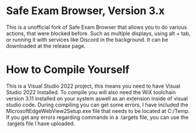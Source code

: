 # Safe Exam Browser, Version 3.x

This is a unofficial fork of Safe Exam Browser that allows you to do various actions, that were blocked before. Such as multiple displays, using alt + tab, or running it with services like Discord in the background.
It can be downloaded at the release page.

# How to Compile Yourself

This is a Visual Studio 2022 project, this means you need to have Visual Studio 2022 Installed. To compile you will also need the WiX toolchain version 3.11 installed on your system aswell as an extension inside of visual studio code. During compiling you can get some errors, I have included the MicrosoftEdgeWebView2Setup.exe file that needs to be located at C:/Temp. If you get any errors regarding commands in a .targets file, you can use the .targets file I have uploaded.
